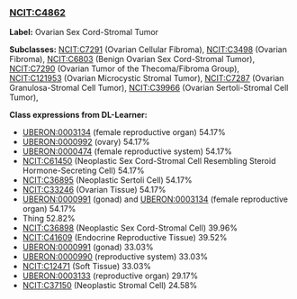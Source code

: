 
### [NCIT:C4862](http://purl.obolibrary.org/obo/NCIT_C4862)
**Label:** Ovarian Sex Cord-Stromal Tumor

**Subclasses:** [NCIT:C7291](http://purl.obolibrary.org/obo/NCIT_C7291) (Ovarian Cellular Fibroma), [NCIT:C3498](http://purl.obolibrary.org/obo/NCIT_C3498) (Ovarian Fibroma), [NCIT:C6803](http://purl.obolibrary.org/obo/NCIT_C6803) (Benign Ovarian Sex Cord-Stromal Tumor), [NCIT:C7290](http://purl.obolibrary.org/obo/NCIT_C7290) (Ovarian Tumor of the Thecoma/Fibroma Group), [NCIT:C121953](http://purl.obolibrary.org/obo/NCIT_C121953) (Ovarian Microcystic Stromal Tumor), [NCIT:C7287](http://purl.obolibrary.org/obo/NCIT_C7287) (Ovarian Granulosa-Stromal Cell Tumor), [NCIT:C39966](http://purl.obolibrary.org/obo/NCIT_C39966) (Ovarian Sertoli-Stromal Cell Tumor), 

**Class expressions from DL-Learner:**

- [UBERON:0003134](http://purl.obolibrary.org/obo/UBERON_0003134) (female reproductive organ) 54.17%
- [UBERON:0000992](http://purl.obolibrary.org/obo/UBERON_0000992) (ovary) 54.17%
- [UBERON:0000474](http://purl.obolibrary.org/obo/UBERON_0000474) (female reproductive system) 54.17%
- [NCIT:C61450](http://purl.obolibrary.org/obo/NCIT_C61450) (Neoplastic Sex Cord-Stromal Cell Resembling Steroid Hormone-Secreting Cell) 54.17%
- [NCIT:C36895](http://purl.obolibrary.org/obo/NCIT_C36895) (Neoplastic Sertoli Cell) 54.17%
- [NCIT:C33246](http://purl.obolibrary.org/obo/NCIT_C33246) (Ovarian Tissue) 54.17%
- [UBERON:0000991](http://purl.obolibrary.org/obo/UBERON_0000991) (gonad) and [UBERON:0003134](http://purl.obolibrary.org/obo/UBERON_0003134) (female reproductive organ) 54.17%
- Thing 52.82%
- [NCIT:C36898](http://purl.obolibrary.org/obo/NCIT_C36898) (Neoplastic Sex Cord-Stromal Cell) 39.96%
- [NCIT:C41609](http://purl.obolibrary.org/obo/NCIT_C41609) (Endocrine Reproductive Tissue) 39.52%
- [UBERON:0000991](http://purl.obolibrary.org/obo/UBERON_0000991) (gonad) 33.03%
- [UBERON:0000990](http://purl.obolibrary.org/obo/UBERON_0000990) (reproductive system) 33.03%
- [NCIT:C12471](http://purl.obolibrary.org/obo/NCIT_C12471) (Soft Tissue) 33.03%
- [UBERON:0003133](http://purl.obolibrary.org/obo/UBERON_0003133) (reproductive organ) 29.17%
- [NCIT:C37150](http://purl.obolibrary.org/obo/NCIT_C37150) (Neoplastic Stromal Cell) 24.58%


